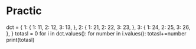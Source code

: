 # Practic
dct = {
	1: {
		1: 11,
		2: 12,
		3: 13,
	},
	2: {
		1: 21,
		2: 22,
		3: 23,
	},
	3: {
		1: 24,
		2: 25,
		3: 26,
	},
}
totasl = 0
for i in dct.values():
    for number in i.values():
        totasl+=number
print(totasl)
